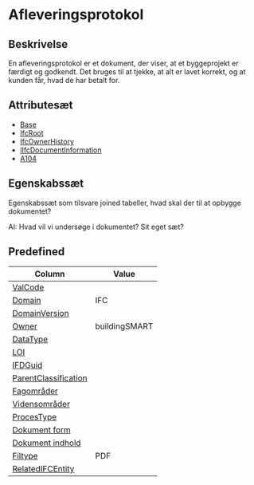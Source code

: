 # Afleveringsprotokol

## Beskrivelse

En afleveringsprotokol er et dokument, der viser, at et byggeprojekt er færdigt og godkendt. Det bruges til at tjekke, at alt er lavet korrekt, og at kunden får, hvad de har betalt for.

## Attributesæt

- [Base](../../GroupsOfAttributes/Base.md)
- [IfcRoot](../../GroupsOfAttributes/IfcRoot.md)
- [IfcOwnerHistory](../../GroupsOfAttributes/IfcOwnerHistory.md)
- [lIfcDocumentInformation](../../GroupsOfAttributes/IfcDocumentInformation.md)
- [A104](../../GroupsOfAttributes/A104.md)

## Egenskabssæt

Egenskabssæt som tilsvare joined tabeller, hvad skal der til at opbygge dokumentet?

AI: Hvad vil vi undersøge i dokumentet? Sit eget sæt?

## Predefined

| Column                                                              | Value         |
| ------------------------------------------------------------------- | ------------- |
| [ValCode](../../Attributes/ValCode.md)                              |               |
| [Domain](../../Attributes/Domain.md)                                | IFC           |
| [DomainVersion](../../Attributes/DomainVersion.md)                  |               |
| [Owner](../../Attributes/Owner.md)                                  | buildingSMART |
| [DataType](../../Attributes/DataType.md)                            |               |
| [LOI](../../Attributes/LOI.md)                                      |               |
| [IFDGuid](../../Attributes/IFDGuid.md)                              |               |
| [ParentClassification](../../Attributes/IFCParentClassification.md) |               |
| [Fagområder](../../Attributes/Fagområder.md)                        |               |
| [Vidensområder](../../Attributes/Vidensområder.md)                  |               |
| [ProcesType](../../Attributes/Procestype.md)                        |               |
| [Dokument form](../../Attributes/Dokumentform.md)                   |               |
| [Dokument indhold](../../Attributes/DokumentIndhold.md)             |               |
| [Filtype](../../Attributes/Filtype.md)                              | PDF           |
| [RelatedIFCEntity](../../Attributes/RelatedIFCEntity.md)            |               |
